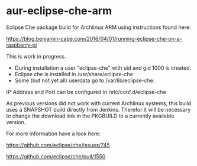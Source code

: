 # aur-eclipse-che-arm
Eclipse Che package build for Archlinux ARM
using instructions found here:

https://blog.benjamin-cabe.com/2016/04/01/running-eclipse-che-on-a-raspberry-pi

This is work in progress.

* During installation a user "eclipse-che" with uid and gid 1000 is created.
* Eclipse che is installed in /usr/share/eclipse-che
* Some (but not yet all) userdata go to /var/lib/eclipse-che.

IP-Address and Port can be configured in /etc/conf.d/eclipse-che

As previous versions did not work with current Archlinux systems, this build uses a SNAPSHOT build directly from Jenkins. Therefor it will be necessary to change the download link in the PKGBUILD to a currently available version.

For more information have a look here:

https://github.com/eclipse/che/issues/745

https://github.com/eclipse/che/pull/1550